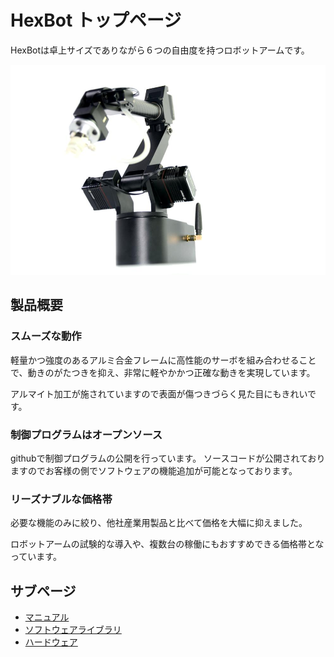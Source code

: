# HexBot トップページ

HexBotは卓上サイズでありながら６つの自由度を持つロボットアームです。


![Hexbot Images](https://github.com/roboticrafter/hexbot_documentation/blob/master/hexbot_3.jpg?raw=true)

## 製品概要

### スムーズな動作
軽量かつ強度のあるアルミ合金フレームに高性能のサーボを組み合わせることで、動きのがたつきを抑え、非常に軽やかかつ正確な動きを実現しています。 

アルマイト加工が施されていますので表面が傷つきづらく見た目にもきれいです。


### 制御プログラムはオープンソース
githubで制御プログラムの公開を行っています。 ソースコードが公開されておりますのでお客様の側でソフトウェアの機能追加が可能となっております。 


### リーズナブルな価格帯
必要な機能のみに絞り、他社産業用製品と比べて価格を大幅に抑えました。

ロボットアームの試験的な導入や、複数台の稼働にもおすすめできる価格帯となっています。

## サブページ
- [マニュアル](../wiki/hexbot_manual.md)
- [ソフトウェアライブラリ](../wiki/hexbot_software.md)
- [ハードウェア](../wiki/hexbot_hardware.md)
